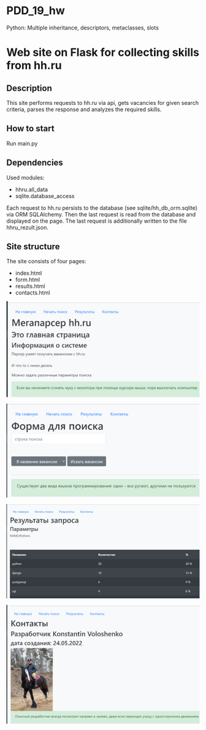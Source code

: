 # PDD_19_hw
Python: Multiple inheritance, descriptors, metaclasses, slots
# Web site on Flask for collecting skills from hh.ru
## Description
This site performs requests to hh.ru via api, gets vacancies for given search criteria, parses the response and analyzes the required skills.
## How to start
Run main.py
## Dependencies
Used modules: 
* hhru.all_data
* sqlite.database_access
    
Each request to hh.ru persists to the database (see sqlite/hh_db_orm.sqlite) via ORM SQLAlchemy.
Then the last request is read from the database and displayed on the page.
The last request is additionally written to the file hhru_rezult.json.

## Site structure
The site consists of four pages:
* index.html
* form.html
* results.html
* contacts.html

![img.png](img.png)

![img_1.png](img_1.png)

![img_2.png](img_2.png)

![img_3.png](img_3.png)